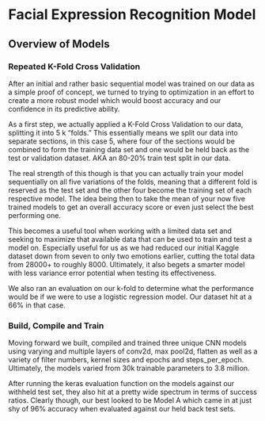 # **Facial Expression Recognition Model**

## Overview of Models
### Repeated K-Fold Cross Validation
After an initial and rather basic sequential model was trained on our data as a simple proof of concept, we turned to trying to optimization in an effort to create a more robust model which would boost accuracy and our confidence in its predictive ability.

As a first step, we actually applied a K-Fold Cross Validation to our data, splitting it into 5 k “folds.” This essentially means we split our data into separate sections, in this case 5, where four of the sections would be combined to form the training data set and one would be held back as the test or validation dataset. AKA an 80-20% train test split in our data.

The real strength of this though is that you can actually train your model sequentially on all five variations of the folds, meaning that a different fold is reserved as the test set and the other four become the training set of each respective model. The idea being then to take the mean of your now five trained models to get an overall accuracy score or even just select the best performing one.

This becomes a useful tool when working with a limited data set and seeking to maximize that available data that can be used to train and test a model on. Especially useful for us as we had reduced our initial Kaggle dataset down from seven to only two emotions earlier, cutting the total data from 28000+ to roughly 8000. Ultimately, it also begets a smarter model with less variance error potential when testing its effectiveness. 

We also ran an evaluation on our k-fold to determine what the performance would be if we were to use a logistic regression model. Our dataset hit at a 66% in that case.

### Build, Compile and Train
Moving forward we built, compiled and trained three unique CNN models using varying and multiple layers of conv2d, max pool2d, flatten as well as a variety of filter numbers, kernel sizes and epochs and steps_per_epoch. Ultimately, the models varied from 30k trainable parameters to 3.8 million.  

After running the keras evaluation function on the models against our withheld test set, they also hit at a pretty wide spectrum in terms of success ratios. Clearly though, our best looked to be Model A which came in at just shy of 96% accuracy when evaluated against our held back test sets. 
